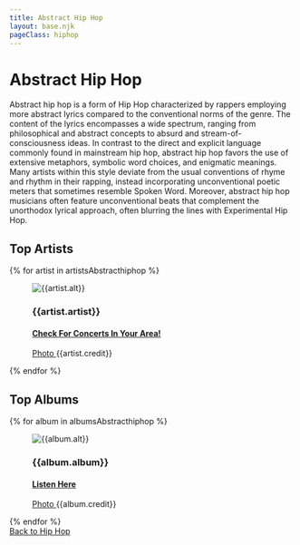 ```yaml
---
title: Abstract Hip Hop
layout: base.njk
pageClass: hiphop
---
```

<h1 class="center"> Abstract Hip Hop<!-- sub genre name--></h1>

<p class="summary">Abstract hip hop is a form of Hip Hop characterized by rappers employing more abstract lyrics compared to the conventional norms of the genre. The content of the lyrics encompasses a wide spectrum, ranging from philosophical and abstract concepts to absurd and stream-of-consciousness ideas. In contrast to the direct and explicit language commonly found in mainstream hip hop, abstract hip hop favors the use of extensive metaphors, symbolic word choices, and enigmatic meanings. Many artists within this style deviate from the usual conventions of rhyme and rhythm in their rapping, instead incorporating unconventional poetic meters that sometimes resemble Spoken Word. Moreover, abstract hip hop musicians often feature unconventional beats that complement the unorthodox lyrical approach, often blurring the lines with Experimental Hip Hop. <!-- subgenre summary--></p>

<!-- top album and artist section-->
<section class="top">
<h2>Top Artists</h2>
<div class="artist">
    {% for artist in artistsAbstracthiphop %}
    <figure>
        <img src="{{artist.src}}" alt="{{artist.alt}}">
        <figcaption>
            <h3>{{artist.artist}}</h3>
            <h4><a href="{{artist.ticketmaster}}"> Check For Concerts In Your Area! </a></h4>
            <p><a href="{{artist.creditLink}}">Photo </a>{{artist.credit}}</p>
        </figcaption>
        </figure>
    {% endfor %}

  

</div>
</section>

<section class="top">
<h2>Top Albums</h2>
<div class="albums">
    {% for album in albumsAbstracthiphop %}
    <figure>
        <img src="{{album.src}}" alt="{{album.alt}}">
        <figcaption>
            <h3>{{album.album}}</h3>
            <h4><a href="{{album.spotify}}"> Listen Here </a></h4>
            <p><a href="{{album.creditLink}}">Photo </a>{{album.credit}}</p>
        </figcaption>
        </figure>
    {% endfor %}

</div>
</section>
<section class="back"><a href="/hiphop">Back to Hip Hop</a></section>
<!-- suggestion section, still figuring out how to format this using the bubble diagram from the wireframe-->